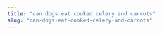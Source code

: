```yaml
---
title: "can dogs eat cooked celery and carrots"
slug: "can-dogs-eat-cooked-celery-and-carrots"
---
```


